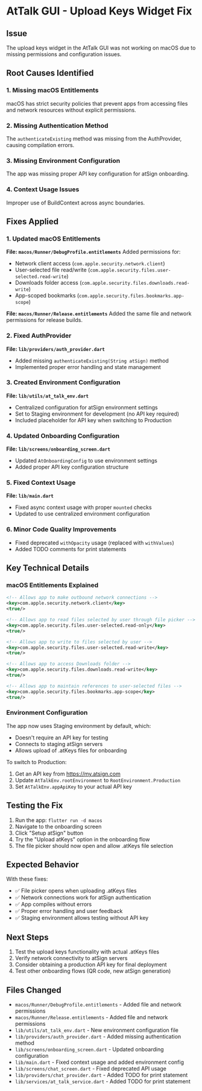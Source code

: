# AtTalk GUI - Upload Keys Widget Fix

## Issue
The upload keys widget in the AtTalk GUI was not working on macOS due to missing permissions and configuration issues.

## Root Causes Identified

### 1. Missing macOS Entitlements
macOS has strict security policies that prevent apps from accessing files and network resources without explicit permissions.

### 2. Missing Authentication Method
The `authenticateExisting` method was missing from the AuthProvider, causing compilation errors.

### 3. Missing Environment Configuration
The app was missing proper API key configuration for atSign onboarding.

### 4. Context Usage Issues
Improper use of BuildContext across async boundaries.

## Fixes Applied

### 1. Updated macOS Entitlements

**File: `macos/Runner/DebugProfile.entitlements`**
Added permissions for:
- Network client access (`com.apple.security.network.client`)
- User-selected file read/write (`com.apple.security.files.user-selected.read-write`)
- Downloads folder access (`com.apple.security.files.downloads.read-write`)
- App-scoped bookmarks (`com.apple.security.files.bookmarks.app-scope`)

**File: `macos/Runner/Release.entitlements`**
Added the same file and network permissions for release builds.

### 2. Fixed AuthProvider

**File: `lib/providers/auth_provider.dart`**
- Added missing `authenticateExisting(String atSign)` method
- Implemented proper error handling and state management

### 3. Created Environment Configuration

**File: `lib/utils/at_talk_env.dart`**
- Centralized configuration for atSign environment settings
- Set to Staging environment for development (no API key required)
- Included placeholder for API key when switching to Production

### 4. Updated Onboarding Configuration

**File: `lib/screens/onboarding_screen.dart`**
- Updated `AtOnboardingConfig` to use environment settings
- Added proper API key configuration structure

### 5. Fixed Context Usage

**File: `lib/main.dart`**
- Fixed async context usage with proper `mounted` checks
- Updated to use centralized environment configuration

### 6. Minor Code Quality Improvements
- Fixed deprecated `withOpacity` usage (replaced with `withValues`)
- Added TODO comments for print statements

## Key Technical Details

### macOS Entitlements Explained
```xml
<!-- Allows app to make outbound network connections -->
<key>com.apple.security.network.client</key>
<true/>

<!-- Allows app to read files selected by user through file picker -->
<key>com.apple.security.files.user-selected.read-only</key>
<true/>

<!-- Allows app to write to files selected by user -->
<key>com.apple.security.files.user-selected.read-write</key>
<true/>

<!-- Allows app to access Downloads folder -->
<key>com.apple.security.files.downloads.read-write</key>
<true/>

<!-- Allows app to maintain references to user-selected files -->
<key>com.apple.security.files.bookmarks.app-scope</key>
<true/>
```

### Environment Configuration
The app now uses Staging environment by default, which:
- Doesn't require an API key for testing
- Connects to staging atSign servers
- Allows upload of .atKeys files for onboarding

To switch to Production:
1. Get an API key from https://my.atsign.com
2. Update `AtTalkEnv.rootEnvironment` to `RootEnvironment.Production`
3. Set `AtTalkEnv.appApiKey` to your actual API key

## Testing the Fix

1. Run the app: `flutter run -d macos`
2. Navigate to the onboarding screen
3. Click "Setup atSign" button
4. Try the "Upload atKeys" option in the onboarding flow
5. The file picker should now open and allow .atKeys file selection

## Expected Behavior

With these fixes:
- ✅ File picker opens when uploading .atKeys files
- ✅ Network connections work for atSign authentication
- ✅ App compiles without errors
- ✅ Proper error handling and user feedback
- ✅ Staging environment allows testing without API key

## Next Steps

1. Test the upload keys functionality with actual .atKeys files
2. Verify network connectivity to atSign servers
3. Consider obtaining a production API key for final deployment
4. Test other onboarding flows (QR code, new atSign generation)

## Files Changed

- `macos/Runner/DebugProfile.entitlements` - Added file and network permissions
- `macos/Runner/Release.entitlements` - Added file and network permissions
- `lib/utils/at_talk_env.dart` - New environment configuration file
- `lib/providers/auth_provider.dart` - Added missing authentication method
- `lib/screens/onboarding_screen.dart` - Updated onboarding configuration
- `lib/main.dart` - Fixed context usage and added environment config
- `lib/screens/chat_screen.dart` - Fixed deprecated API usage
- `lib/providers/chat_provider.dart` - Added TODO for print statement
- `lib/services/at_talk_service.dart` - Added TODO for print statement
